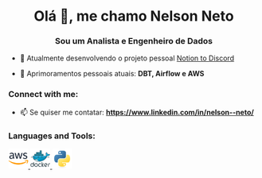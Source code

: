 <h1 align="center">Olá 👋, me chamo Nelson Neto</h1>
<h3 align="center">Sou um Analista e Engenheiro de Dados</h3>

- 🔭 Atualmente desenvolvendo o projeto pessoal [Notion to Discord](https://github.com/meneizs/notion-to-discord)

- 🌱 Aprimoramentos pessoais atuais: **DBT, Airflow e AWS**

<h3 align="left">Connect with me:</h3>

- 📫 Se quiser me contatar: **https://www.linkedin.com/in/nelson--neto/**

<p align="left">
</p>

<h3 align="left">Languages and Tools:</h3>
<p align="left"> <a href="https://aws.amazon.com" target="_blank" rel="noreferrer"> <img src="https://raw.githubusercontent.com/devicons/devicon/master/icons/amazonwebservices/amazonwebservices-original-wordmark.svg" alt="aws" width="40" height="40"/> </a> <a href="https://www.docker.com/" target="_blank" rel="noreferrer"> <img src="https://raw.githubusercontent.com/devicons/devicon/master/icons/docker/docker-original-wordmark.svg" alt="docker" width="40" height="40"/> </a> <a href="https://www.python.org" target="_blank" rel="noreferrer"> <img src="https://raw.githubusercontent.com/devicons/devicon/master/icons/python/python-original.svg" alt="python" width="40" height="40"/> </a> </p>
